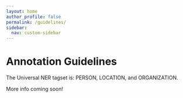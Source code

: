 ```yaml
---
layout: home
author_profile: false
permalink: /guidelines/
sidebar:
  nav: custom-sidebar
---
```



# Annotation Guidelines

The Universal NER tagset is: PERSON, LOCATION, and ORGANIZATION.

More info coming soon!
